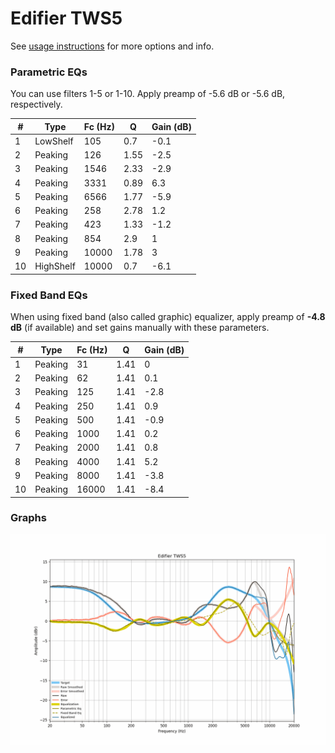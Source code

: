 # Edifier TWS5
See [usage instructions](https://github.com/jaakkopasanen/AutoEq#usage) for more options and info.

### Parametric EQs
You can use filters 1-5 or 1-10. Apply preamp of -5.6 dB or -5.6 dB, respectively.

|   # | Type      |   Fc (Hz) |    Q |   Gain (dB) |
|-----|-----------|-----------|------|-------------|
|   1 | LowShelf  |       105 | 0.7  |        -0.1 |
|   2 | Peaking   |       126 | 1.55 |        -2.5 |
|   3 | Peaking   |      1546 | 2.33 |        -2.9 |
|   4 | Peaking   |      3331 | 0.89 |         6.3 |
|   5 | Peaking   |      6566 | 1.77 |        -5.9 |
|   6 | Peaking   |       258 | 2.78 |         1.2 |
|   7 | Peaking   |       423 | 1.33 |        -1.2 |
|   8 | Peaking   |       854 | 2.9  |         1   |
|   9 | Peaking   |     10000 | 1.78 |         3   |
|  10 | HighShelf |     10000 | 0.7  |        -6.1 |

### Fixed Band EQs
When using fixed band (also called graphic) equalizer, apply preamp of **-4.8 dB** (if available) and set gains manually with these parameters.

|   # | Type    |   Fc (Hz) |    Q |   Gain (dB) |
|-----|---------|-----------|------|-------------|
|   1 | Peaking |        31 | 1.41 |         0   |
|   2 | Peaking |        62 | 1.41 |         0.1 |
|   3 | Peaking |       125 | 1.41 |        -2.8 |
|   4 | Peaking |       250 | 1.41 |         0.9 |
|   5 | Peaking |       500 | 1.41 |        -0.9 |
|   6 | Peaking |      1000 | 1.41 |         0.2 |
|   7 | Peaking |      2000 | 1.41 |         0.8 |
|   8 | Peaking |      4000 | 1.41 |         5.2 |
|   9 | Peaking |      8000 | 1.41 |        -3.8 |
|  10 | Peaking |     16000 | 1.41 |        -8.4 |

### Graphs
![](./Edifier%20TWS5.png)

